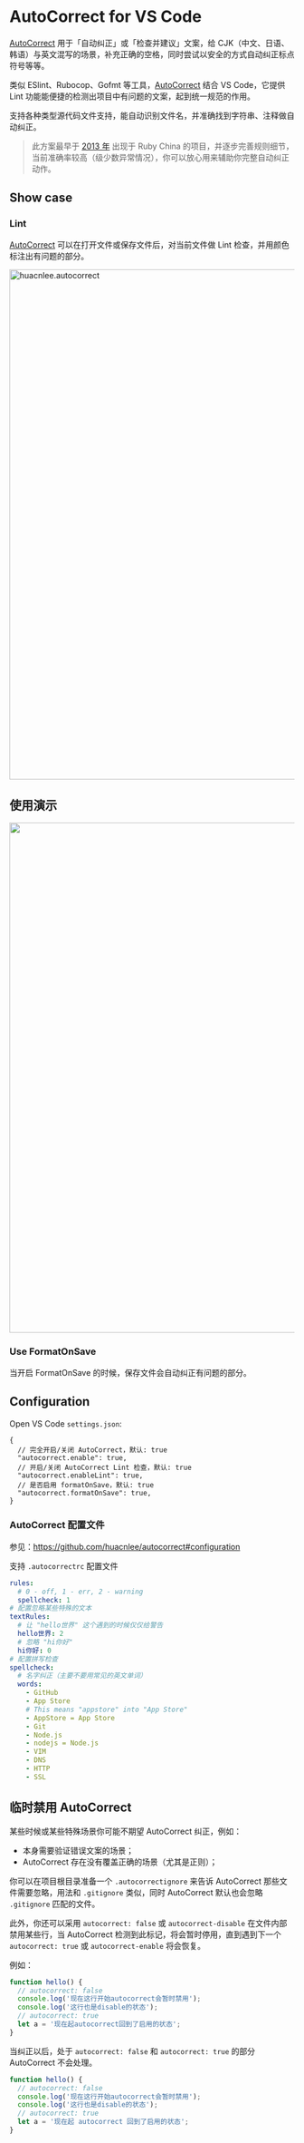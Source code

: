 # AutoCorrect for VS Code

[AutoCorrect](https://github.com/huacnlee/autocorrect) 用于「自动纠正」或「检查并建议」文案，给 CJK（中文、日语、韩语）与英文混写的场景，补充正确的空格，同时尝试以安全的方式自动纠正标点符号等等。

类似 ESlint、Rubocop、Gofmt 等工具，[AutoCorrect](https://github.com/huacnlee/autocorrect) 结合 VS Code，它提供 Lint 功能能便捷的检测出项目中有问题的文案，起到统一规范的作用。

支持各种类型源代码文件支持，能自动识别文件名，并准确找到字符串、注释做自动纠正。

> 此方案最早于 [2013 年](https://github.com/huacnlee/auto-correct/commit/688b7f492623baead3477b4cf0baa706777864d6) 出现于 Ruby China 的项目，并逐步完善规则细节，当前准确率较高（级少数异常情况），你可以放心用来辅助你完整自动纠正动作。

## Show case

### Lint

[AutoCorrect](https://github.com/huacnlee/autocorrect) 可以在打开文件或保存文件后，对当前文件做 Lint 检查，并用颜色标注出有问题的部分。

<img width="900" alt="huacnlee.autocorrect" src="https://user-images.githubusercontent.com/5518/191890126-4e0c99dc-91ce-4262-a774-3813a636eea1.png">

## 使用演示

<img width="900" src="https://user-images.githubusercontent.com/5518/191890586-f184b798-9432-48e8-a7ff-92b5c9f8f230.gif" />

### Use FormatOnSave

当开启 FormatOnSave 的时候，保存文件会自动纠正有问题的部分。

## Configuration

Open VS Code `settings.json`:

```json2
{
  // 完全开启/关闭 AutoCorrect，默认: true
  "autocorrect.enable": true,
  // 开启/关闭 AutoCorrect Lint 检查，默认: true
  "autocorrect.enableLint": true,
  // 是否启用 formatOnSave，默认: true
  "autocorrect.formatOnSave": true,
}
```

### AutoCorrect 配置文件

参见：https://github.com/huacnlee/autocorrect#configuration

支持 `.autocorrectrc` 配置文件

```yml
rules:
  # 0 - off, 1 - err, 2 - warning
  spellcheck: 1
# 配置忽略某些特殊的文本
textRules:
  # 让 "hello世界" 这个遇到的时候仅仅给警告
  hello世界: 2
  # 忽略 "hi你好"
  hi你好: 0
# 配置拼写检查
spellcheck:
  # 名字纠正（主要不要用常见的英文单词）
  words:
    - GitHub
    - App Store
    # This means "appstore" into "App Store"
    - AppStore = App Store
    - Git
    - Node.js
    - nodejs = Node.js
    - VIM
    - DNS
    - HTTP
    - SSL
```

## 临时禁用 AutoCorrect

某些时候或某些特殊场景你可能不期望 AutoCorrect 纠正，例如：

- 本身需要验证错误文案的场景；
- AutoCorrect 存在没有覆盖正确的场景（尤其是正则）；

你可以在项目根目录准备一个 `.autocorrectignore` 来告诉 AutoCorrect 那些文件需要忽略，用法和 `.gitignore` 类似，同时 AutoCorrect 默认也会忽略 `.gitignore` 匹配的文件。

此外，你还可以采用 `autocorrect: false` 或 `autocorrect-disable` 在文件内部禁用某些行，当 AutoCorrect 检测到此标记，将会暂时停用，直到遇到下一个 `autocorrect: true` 或 `autocorrect-enable` 将会恢复。

例如：

```js
function hello() {
  // autocorrect: false
  console.log('现在这行开始autocorrect会暂时禁用');
  console.log('这行也是disable的状态');
  // autocorrect: true
  let a = '现在起autocorrect回到了启用的状态';
}
```

当纠正以后，处于 `autocorrect: false` 和 `autocorrect: true` 的部分 AutoCorrect 不会处理。

```js
function hello() {
  // autocorrect: false
  console.log('现在这行开始autocorrect会暂时禁用');
  console.log('这行也是disable的状态');
  // autocorrect: true
  let a = '现在起 autocorrect 回到了启用的状态';
}
```
